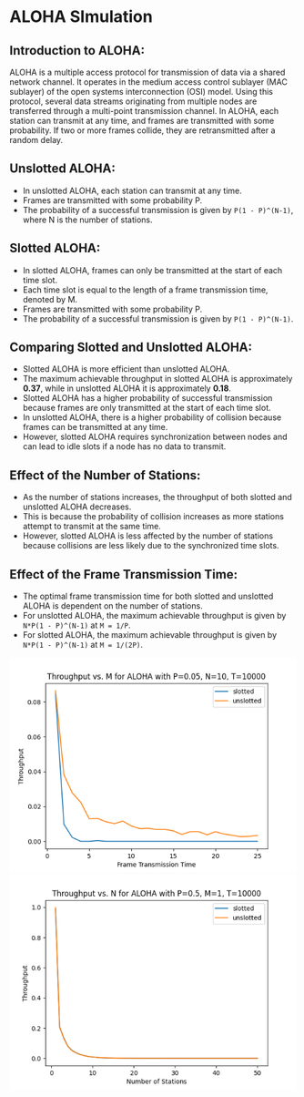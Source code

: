 # ALOHA SImulation

## Introduction to ALOHA:
ALOHA is a multiple access protocol for transmission of data via a shared network channel. 
It operates in the medium access control sublayer (MAC sublayer) of the open systems interconnection (OSI) model. 
Using this protocol, several data streams originating from multiple nodes are transferred through a multi-point transmission channel.
In ALOHA, each station can transmit at any time, and frames are transmitted with some probability.
If two or more frames collide, they are retransmitted after a random delay.


## Unslotted ALOHA:
- In unslotted ALOHA, each station can transmit at any time.
- Frames are transmitted with some probability P.
- The probability of a successful transmission is given by `P(1 - P)^(N-1)`, where N is the number of stations.

## Slotted ALOHA:
- In slotted ALOHA, frames can only be transmitted at the start of each time slot.
- Each time slot is equal to the length of a frame transmission time, denoted by M.
- Frames are transmitted with some probability P.
- The probability of a successful transmission is given by `P(1 - P)^(N-1)`.

## Comparing Slotted and Unslotted ALOHA:
- Slotted ALOHA is more efficient than unslotted ALOHA.
- The maximum achievable throughput in slotted ALOHA is approximately **0.37**, while in unslotted ALOHA it is approximately **0.18**.
- Slotted ALOHA has a higher probability of successful transmission because frames are only transmitted at the start of each time slot.
- In unslotted ALOHA, there is a higher probability of collision because frames can be transmitted at any time.
- However, slotted ALOHA requires synchronization between nodes and can lead to idle slots if a node has no data to transmit.
  
## Effect of the Number of Stations:
- As the number of stations increases, the throughput of both slotted and unslotted ALOHA decreases.
- This is because the probability of collision increases as more stations attempt to transmit at the same time.
- However, slotted ALOHA is less affected by the number of stations because collisions are less likely due to the synchronized time slots.

## Effect of the Frame Transmission Time:
- The optimal frame transmission time for both slotted and unslotted ALOHA is dependent on the number of stations.
- For unslotted ALOHA, the maximum achievable throughput is given by `N*P(1 - P)^(N-1)` at `M = 1/P`.
- For slotted ALOHA, the maximum achievable throughput is given by `N*P(1 - P)^(N-1)` at `M = 1/(2P)`.

![](output/Throughput%20vs.%20M%20for%20ALOHA%20with%20P=0.05,%20N=10,%20T=10000.png)
![](output/Throughput%20vs.%20N%20for%20ALOHA%20with%20P=0.5,%20M=1,%20T=10000.png)
